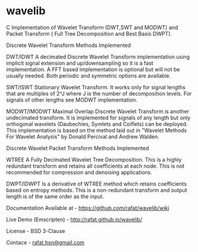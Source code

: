 wavelib
=======

C Implementation of Wavelet Transform (DWT,SWT and MODWT) and Packet Transform ( Full Tree Decomposition and Best Basis DWPT).

Discrete Wavelet Transform Methods Implemented

DWT/IDWT A decimated Discrete Wavelet Transform implementation using implicit signal extension and up/downsampling so it is a fast implementation. A FFT based implementation is optional but will not be usually needed. Both periodic and symmetric options are available.

SWT/ISWT Stationary Wavelet Transform. It works only for signal lengths that are multiples of 2^J where J is the number of decomposition levels. For signals of other lengths see MODWT implementation.

MODWT/IMODWT Maximal Overlap Discrete Wavelet Transform is another undecimated transform. It is implemented for signals of any length but only orthogonal wavelets (Daubechies, Symlets and Coiflets) can be deployed. This implementation is based on the method laid out in "Wavelet Methods For Wavelet Analysis" by Donald Percival and Andrew Walden. 

Discrete Wavelet Packet Transform Methods Implemented

WTREE A Fully Decimated Wavelet Tree Decomposition. This is a highly redundant transform and retains all coefficients at each node. This is not recommended for compression and denoising applications.

DWPT/IDWPT Is a derivative of WTREE method which retains coefficients based on entropy methods. This is a non-redundant transform and output length is of the same order as the input.

Documentation Available at - https://github.com/rafat/wavelib/wiki

Live Demo (Emscripten) - http://rafat.github.io/wavelib/

License - BSD 3-Clause

Contace - rafat.hsn@gmail.com
